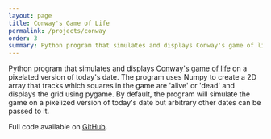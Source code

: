 ```yaml
---
layout: page
title: Conway's Game of Life
permalink: /projects/conway
order: 3
summary: Python program that simulates and displays Conway's game of life on a pixelated version of today's date.
---
```

Python program that simulates and displays <a href="https://en.wikipedia.org/wiki/Conway%27s_Game_of_Life">Conway's game of life</a> on a pixelated version of today's date.
The program uses Numpy to create a 2D array that tracks which squares in the game are 'alive' or 'dead' and displays the grid using pygame.
By default, the program will simulate the game on a pixelized version of today's date but arbitrary other dates can be passed to it.

Full code available on <a href="https://github.com/bmwaldman0918/conway">GitHub</a>.